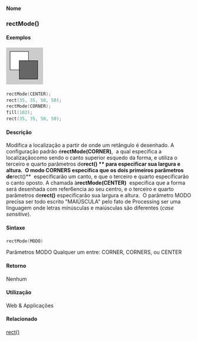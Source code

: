 
#### Nome
### rectMode()

#### Exemplos
<img border="0" height="100" src="media/rectMode_.gif" width="100"/>

```pde
rectMode(CENTER); 
rect(35, 35, 50, 50); 
rectMode(CORNER); 
fill(102); 
rect(35, 35, 50, 50); 

```

#### Descrição
 Modifica a localização a partir de
onde um retângulo é desenhado. A
configuração padrão é**rectMode(CORNER)**,
 a qual especifica a localizaçãocomo sendo o canto
superior esquedo da forma, e utiliza o terceiro e quarto
parâmetros de**rect() ** para especificar sua largura e altura.  O modo CORNERS especifica que os dois primeiros parâmetros de**rect()**  especificarão um canto, e que o terceiro e quarto especificarão o canto oposto. A chamada à**rectMode(CENTER)**  especifica que a forma será desenhada com refer6encia ao seu centro, e o terceiro e quarto parâmetros de**rect()** especificarão sua largura e altura.  O parâmetro MODO precisa ser todo escrito "MAIÚSCULA"
pelo fato de Processing ser uma linguagem onde letras
mínúsculas e maiúsculas são diferentes (*case sensitive*).

#### Sintaxe
```pde
rectMode(MODO)

```
Parâmetros
MODO
Qualquer um entre: CORNER, CORNERS, ou CENTER

#### Retorno

	
Nenhum

#### Utilização

	
Web & Applicações

#### Relacionado
[rect()](rect_)
